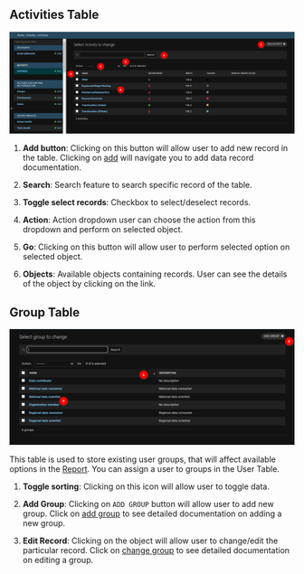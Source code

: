 ## Activities Table

![Django Admin Table](./img/django-table-1.png)

1. **Add button**: Clicking on this button will allow user to add new record in the table. Clicking on [add](django-add-data.md) will navigate you to add data record documentation.

2. **Search**: Search feature to search specific record of the table.

3. **Toggle select records**: Checkbox to select/deselect records.

4. **Action**: Action dropdown user can choose the action from this dropdown and perform on selected object.

5. **Go**: Clicking on this button will allow user to perform selected option on selected object.

6. **Objects**: Available objects containing records. User can see the details of the object by clicking on the link.

## Group Table

![Group Table](./img/django-table-2.png)

This table is used to store existing user groups, that will affect available options in the [Report](../../user/manual/explore/reports.md).
You can assign a user to groups in the User Table.

1. **Toggle sorting**: Clicking on this icon will allow user to toggle data.

2. **Add Group**: Clicking on `ADD GROUP` button will allow user to add new group. Click on [add group](django-add-data.md) to see detailed documentation on adding a new group.

3. **Edit Record**: Clicking on the object will allow user to change/edit the particular record. Click on [change group](django-change-data.md) to see detailed documentation on editing a group.
